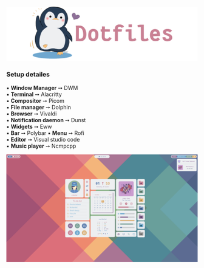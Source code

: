 ![img](https://github.com/Rashad-707/dotfiles/blob/main/img/dotfiles.png)
### Setup detailes  
▪ **Window Manager** ➙ DWM  
▪ **Terminal** ➙ Alacritty  
▪ **Compositor** ➙ Picom  
▪ **File manager** ➙ Dolphin  
▪ **Browser** ➙ Vivaldi  
▪ **Notification daemon** ➙ Dunst  
▪ **Widgets** ➙ Eww  
▪ **Bar** ➙ Polybar 
▪ **Menu** ➙ Rofi  
▪ **Editor** ➙ Visual studio code  
▪ **Music player** ➙ Ncmpcpp  

![img2](https://github.com/Rashad-707/dotfiles/blob/main/img/screenshot_1.png)
